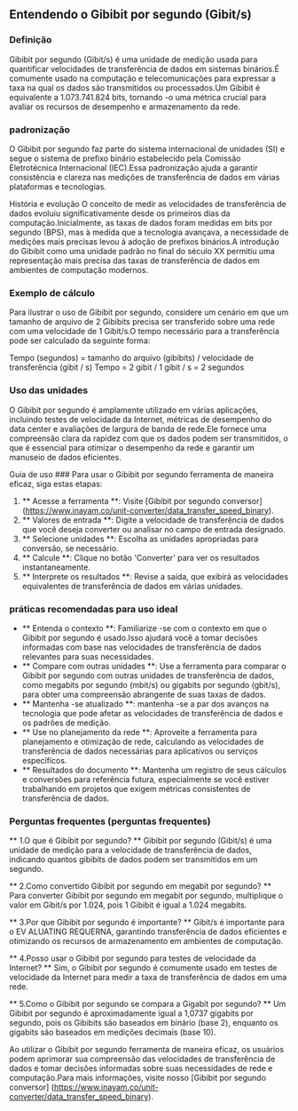 ## Entendendo o Gibibit por segundo (Gibit/s)

### Definição
Gibibit por segundo (Gibit/s) é uma unidade de medição usada para quantificar velocidades de transferência de dados em sistemas binários.É comumente usado na computação e telecomunicações para expressar a taxa na qual os dados são transmitidos ou processados.Um Gibibit é equivalente a 1.073.741.824 bits, tornando -o uma métrica crucial para avaliar os recursos de desempenho e armazenamento da rede.

### padronização
O Gibibit por segundo faz parte do sistema internacional de unidades (SI) e segue o sistema de prefixo binário estabelecido pela Comissão Eletrotécnica Internacional (IEC).Essa padronização ajuda a garantir consistência e clareza nas medições de transferência de dados em várias plataformas e tecnologias.

História e evolução
O conceito de medir as velocidades de transferência de dados evoluiu significativamente desde os primeiros dias da computação.Inicialmente, as taxas de dados foram medidas em bits por segundo (BPS), mas à medida que a tecnologia avançava, a necessidade de medições mais precisas levou à adoção de prefixos binários.A introdução do Gibibit como uma unidade padrão no final do século XX permitiu uma representação mais precisa das taxas de transferência de dados em ambientes de computação modernos.

### Exemplo de cálculo
Para ilustrar o uso de Gibibit por segundo, considere um cenário em que um tamanho de arquivo de 2 Gibibits precisa ser transferido sobre uma rede com uma velocidade de 1 Gibit/s.O tempo necessário para a transferência pode ser calculado da seguinte forma:

Tempo (segundos) = tamanho do arquivo (gibibits) / velocidade de transferência (gibit / s)
Tempo = 2 gibit / 1 gibit / s = 2 segundos

### Uso das unidades
O Gibibit por segundo é amplamente utilizado em várias aplicações, incluindo testes de velocidade da Internet, métricas de desempenho do data center e avaliações de largura de banda de rede.Ele fornece uma compreensão clara da rapidez com que os dados podem ser transmitidos, o que é essencial para otimizar o desempenho da rede e garantir um manuseio de dados eficientes.

Guia de uso ###
Para usar o Gibibit por segundo ferramenta de maneira eficaz, siga estas etapas:

1. ** Acesse a ferramenta **: Visite [Gibibit por segundo conversor] (https://www.inayam.co/unit-converter/data_transfer_speed_binary).
2. ** Valores de entrada **: Digite a velocidade de transferência de dados que você deseja converter ou analisar no campo de entrada designado.
3. ** Selecione unidades **: Escolha as unidades apropriadas para conversão, se necessário.
4. ** Calcule **: Clique no botão 'Converter' para ver os resultados instantaneamente.
5. ** Interprete os resultados **: Revise a saída, que exibirá as velocidades equivalentes de transferência de dados em várias unidades.

### práticas recomendadas para uso ideal
- ** Entenda o contexto **: Familiarize -se com o contexto em que o Gibibit por segundo é usado.Isso ajudará você a tomar decisões informadas com base nas velocidades de transferência de dados relevantes para suas necessidades.
- ** Compare com outras unidades **: Use a ferramenta para comparar o Gibibit por segundo com outras unidades de transferência de dados, como megabits por segundo (mbit/s) ou gigabits por segundo (gbit/s), para obter uma compreensão abrangente de suas taxas de dados.
- ** Mantenha -se atualizado **: mantenha -se a par dos avanços na tecnologia que pode afetar as velocidades de transferência de dados e os padrões de medição.
- ** Use no planejamento da rede **: Aproveite a ferramenta para planejamento e otimização de rede, calculando as velocidades de transferência de dados necessárias para aplicativos ou serviços específicos.
- ** Resultados do documento **: Mantenha um registro de seus cálculos e conversões para referência futura, especialmente se você estiver trabalhando em projetos que exigem métricas consistentes de transferência de dados.

### Perguntas frequentes (perguntas frequentes)

** 1.O que é Gibibit por segundo? **
Gibibit por segundo (Gibit/s) é uma unidade de medição para a velocidade de transferência de dados, indicando quantos gibibits de dados podem ser transmitidos em um segundo.

** 2.Como convertido Gibibit por segundo em megabit por segundo? **
Para converter Gibibit por segundo em megabit por segundo, multiplique o valor em Gibit/s por 1.024, pois 1 Gibibit é igual a 1.024 megabits.

** 3.Por que Gibibit por segundo é importante? **
Gibit/s é importante para o EV ALUATING REQUERNA, garantindo transferência de dados eficientes e otimizando os recursos de armazenamento em ambientes de computação.

** 4.Posso usar o Gibibit por segundo para testes de velocidade da Internet? **
Sim, o Gibibit por segundo é comumente usado em testes de velocidade da Internet para medir a taxa de transferência de dados em uma rede.

** 5.Como o Gibibit por segundo se compara a Gigabit por segundo? **
Um Gibibit por segundo é aproximadamente igual a 1,0737 gigabits por segundo, pois os Gibibits são baseados em binário (base 2), enquanto os gigabits são baseados em medições decimais (base 10).

Ao utilizar o Gibibit por segundo ferramenta de maneira eficaz, os usuários podem aprimorar sua compreensão das velocidades de transferência de dados e tomar decisões informadas sobre suas necessidades de rede e computação.Para mais informações, visite nosso [Gibibit por segundo conversor] (https://www.inayam.co/unit-converter/data_transfer_speed_binary).